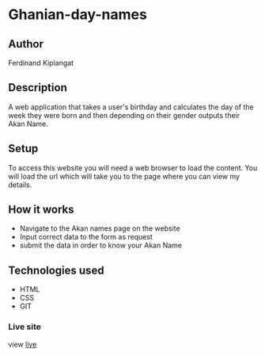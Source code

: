 # Ghanian-day-names
## Author
Ferdinand Kiplangat
## Description
A web application that takes a user's birthday and calculates the day of the week they were born and then depending on their gender outputs their Akan Name.
## Setup
To access this website you will need a web browser to load the content. You will load the url which will take you to the page where you can view my details.
## How it works
* Navigate to the Akan names page on the website
* Input correct data to the form as request
* submit the data in order to know your Akan Name
## Technologies used
* HTML
* CSS
* GIT
### Live site
view [live](https://feddykip.github.io/Ghanian-day-names/home.html)
